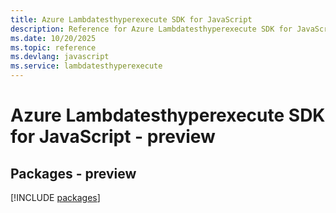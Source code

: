 ```yaml
---
title: Azure Lambdatesthyperexecute SDK for JavaScript
description: Reference for Azure Lambdatesthyperexecute SDK for JavaScript
ms.date: 10/20/2025
ms.topic: reference
ms.devlang: javascript
ms.service: lambdatesthyperexecute
---
```

# Azure Lambdatesthyperexecute SDK for JavaScript - preview
## Packages - preview
[!INCLUDE [packages](lambdatesthyperexecute-index.md)]
